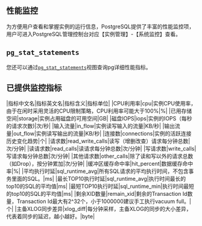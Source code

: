 ## 性能监控
为方便用户查看和掌握实例的运行信息，PostgreSQL提供了丰富的性能监控项，用户可进入PostgreSQL管理控制台对应【实例管理】-【系统监控】查看。

## `pg_stat_statements`
您还可以通过[`pg_stat_statements`](https://www.postgresql.org/docs/9.4/static/pgstatstatements.html)视图查询pg详细性能指标。

## 已提供监控指标
|指标中文名|指标英文名|指标含义|指标单位|
|CPU利用率|cpu|实例CPU使用率，由于在闲时采用灵活的CPU限制策略，CPU利用率可能大于100%|%|
|已用存储空间|storage|实例占用磁盘的可用空间|GB|
|磁盘IOPS|iops|实例的IOPS（每秒的请求次数)|次/秒|
|输入流量|in_flow|实例读写输入的流量|KB/秒|
|输出流量|out_flow|实例读写输出的流量|KB/秒|
|连接数|connections|实例的活跃连接历史变化趋势|个|
|请求数|read_write_calls|读写（增删改查）请求每分钟总数|次/分钟|
|读请求数|read_calls|读请求每分钟总数|次/分钟|
|写请求数|write_calls|写请求每分钟总数|次/分钟|
|其他请求数|other_calls|除了读和写以外的请求总数（如Drop），按分钟累加|次/分钟|
|缓冲区缓存命中率|hit_percent|数据缓存命中率|%|
|平均执行时延|sql_runtime_avg|所有SQL请求的平均执行时间，不包含事务里面的SQL。|ms|
|最长TOP10执行时延|sql_runtime_avg|执行时间最长的top10的SQL的平均值|ms|
|最短TOP10执行时延|sql_runtime_min|执行时间最短的top10的SQL的平均值|ms|
|剩余XID数量|remain_xid|剩余的Transaction Id数量，Transaction Id最大有2^32个，小于1000000建议手工执行vacuum full。|个|
|主备XLOG同步差异|xlog_diff|每分钟采样，主备XLOG的同步的大小差异，代表着同步的延迟，越小越好。|byte|


